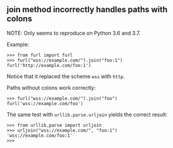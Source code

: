 ## join method incorrectly handles paths with colons

NOTE: Only seems to reproduce on Python 3.6 and 3.7.

Example:

```
>>> from furl import furl
>>> furl("wss://example.com/").join("foo:1")
furl('http://example.com/foo:1')
```

Notice that it replaced the scheme `wss` with `http`.

Paths without colons work correctly:

```
>>> furl("wss://example.com/").join("foo")
furl('wss://example.com/foo')
```

The same test with `urllib.parse.urljoin` yields the correct result:

```
>>> from urllib.parse import urljoin
>>> urljoin("wss://example.com/", "foo:1")
'wss://example.com/foo:1'
>>> 
```

